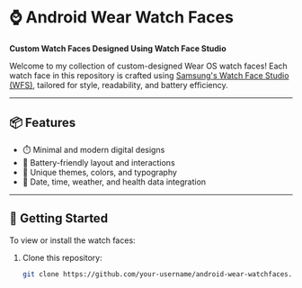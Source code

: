 # ⌚ Android Wear Watch Faces  
**Custom Watch Faces Designed Using Watch Face Studio**

Welcome to my collection of custom-designed Wear OS watch faces! Each watch face in this repository is crafted using [Samsung's Watch Face Studio (WFS)](https://developer.samsung.com/watch-face-studio/), tailored for style, readability, and battery efficiency.

---

## 📦 Features

- ⏱️ Minimal and modern digital designs  
- 🔋 Battery-friendly layout and interactions  
- 🎨 Unique themes, colors, and typography  
- 📅 Date, time, weather, and health data integration  

---

## 🚀 Getting Started

To view or install the watch faces:

1. Clone this repository:
   ```bash
   git clone https://github.com/your-username/android-wear-watchfaces.git
